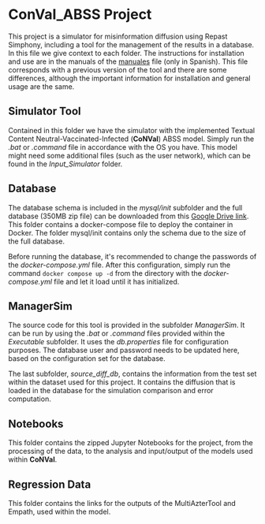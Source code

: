 # ConVaI_ABSS Project

This project is a simulator for misinformation diffusion using Repast Simphony, including a tool for the management of the results in a database. In this file we give context to each folder. The instructions for installation and use are in the manuals of the [manuales](https://github.com/Kasdeyael/SimulatorFN/blob/main/manuales.pdf) file (only in Spanish). This file corresponds with a previous version of the tool and there are some differences, although the important information for installation and general usage are the same. 

## Simulator Tool
Contained in this folder we have the simulator with the implemented Textual Content Neutral-Vaccinated-Infected (**CoNVaI**) ABSS model. Simply run the *.bat* or *.command* file in accordance with the OS you have. This model might need some additional files (such as the user network), which can be found in the *Input_Simulator* folder. 

## Database
The database schema is included in the *mysql/init* subfolder and the full database (350MB zip file) can be downloaded from this [Google Drive link](https://drive.google.com/file/d/13W5rERaGbCK8PMqLe001Sv6T-Dx9Xjyd/view?usp=drive_link). 
This folder contains a docker-compose file to deploy the container in Docker. The folder mysql/init contains only the schema due to the size of the full database.

Before running the database, it's recommended to change the passwords of the *docker-compose.yml* file. After this configuration, simply run the command `docker compose up -d` from the directory with the *docker-compose.yml* file and let it load until it has initialized.


## ManagerSim

The source code for this tool is provided in the subfolder *ManagerSim*. It can be run by using the *.bat* or *.command* files provided within the *Executable* subfolder. It uses the *db.properties* file for configuration purposes. The database user and password needs to be updated here, based on the configuration set for the database. 

The last subfolder, *source_diff_db*, contains the information from the test set within the dataset used for this project. It contains the diffusion that is loaded in the database for the simulation comparison and error computation.


## Notebooks

This folder contains the zipped Jupyter Notebooks for the project, from the processing of the data, to the analysis and input/output of the models used within **CoNVaI**.


## Regression Data

This folder contains the links for the outputs of the MultiAzterTool and Empath, used within the model. 